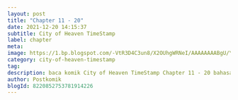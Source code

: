 ```yaml
---
layout: post 
title: "Chapter 11 - 20"
date: 2021-12-20 14:15:37
subtitle: City of Heaven TimeStamp
label: chapter
meta: 
image: https://1.bp.blogspot.com/-VtR3D4C3un8/X2OUhgWRNeI/AAAAAAAABgU/YqUYBwfKbaESeyW6aVFWEjlZX8EbAzo0QCLcBGAsYHQ/s72-c/timedstamp2fds.webp
category: city-of-heaven-timestamp
tag: 
description: baca komik City of Heaven TimeStamp Chapter 11 - 20 bahasa indonesia 
author: Postkomik
blogId: 8220852753781914226
---
```

